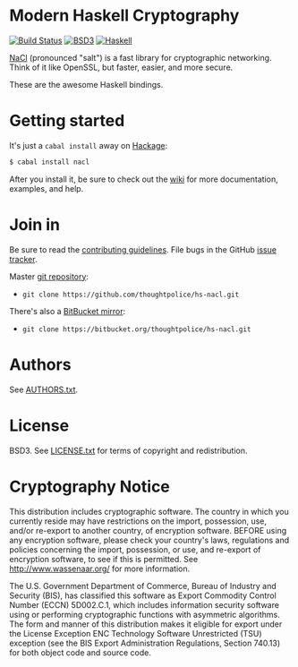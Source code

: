 # Modern Haskell Cryptography

[![Build Status](https://travis-ci.org/thoughtpolice/hs-nacl.png?branch=master)](https://travis-ci.org/thoughtpolice/hs-nacl)
[![BSD3](http://b.repl.ca/v1/license-BSD3-blue.png)](http://en.wikipedia.org/wiki/BSD_licenses)
[![Haskell](http://b.repl.ca/v1/language-haskell-lightgrey.png)](http://www.haskell.org)

[NaCl][] (pronounced "salt") is a fast library for cryptographic
networking. Think of it like OpenSSL, but faster, easier, and more
secure.

These are the awesome Haskell bindings.

[NaCl]: http://nacl.cace-project.eu

# Getting started

It's just a `cabal install` away on [Hackage][]:

```bash
$ cabal install nacl
```

After you install it, be sure to check out the [wiki][] for more
documentation, examples, and help.

[wiki]: https://github.com/thoughtpolice/hs-nacl/wiki

# Join in

Be sure to read the [contributing guidelines][contribute]. File bugs
in the GitHub [issue tracker][].

Master [git repository][gh]:

* `git clone https://github.com/thoughtpolice/hs-nacl.git`

There's also a [BitBucket mirror][bb]:

* `git clone https://bitbucket.org/thoughtpolice/hs-nacl.git`

# Authors

See [AUTHORS.txt](https://raw.github.com/thoughtpolice/hs-nacl/master/AUTHORS.txt).

# License

BSD3. See
[LICENSE.txt](https://raw.github.com/thoughtpolice/hs-nacl/master/LICENSE.txt)
for terms of copyright and redistribution.

[contribute]: https://github.com/thoughtpolice/hs-nacl/blob/master/CONTRIBUTING.md
[issue tracker]: http://github.com/thoughtpolice/hs-nacl/issues
[gh]: http://github.com/thoughtpolice/hs-nacl
[bb]: http://bitbucket.org/thoughtpolice/hs-nacl
[Hackage]: http://hackage.haskell.org/package/nacl

# Cryptography Notice

This distribution includes cryptographic software. The country in
which you currently reside may have restrictions on the import,
possession, use, and/or re-export to another country, of encryption
software.  BEFORE using any encryption software, please check your
country's laws, regulations and policies concerning the import,
possession, or use, and re-export of encryption software, to see if
this is permitted.  See <http://www.wassenaar.org/> for more
information.

The U.S. Government Department of Commerce, Bureau of Industry and
Security (BIS), has classified this software as Export Commodity
Control Number (ECCN) 5D002.C.1, which includes information security
software using or performing cryptographic functions with asymmetric
algorithms.  The form and manner of this distribution makes it
eligible for export under the License Exception ENC Technology
Software Unrestricted (TSU) exception (see the BIS Export
Administration Regulations, Section 740.13) for both object code and
source code.
